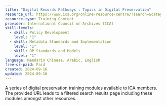 ```yaml
---
title: "Digital Records Pathways : Topics in Digital Preservation"
resource_url: https://www.ica.org/online-resource-centre/?search=&category=&type=&thematic=digital
resource-type: Training Content
provider: International Council on Archives (ICA)
skill-levels:
  - skill: Policy Development
    level: "1"
  - skill: Metadata Standards and Implementation
    level: "1"
  - skill: DP Standards and Models
    level: "1"
language: Mandarin Chinese, Arabic, English
free-or-paid: Paid
created: 2024-09-16
updated: 2024-09-16
---
```

A series of digital preservation training modules available to ICA members. The provided URL leads to a filtered search results page including these modules amongst other resources.

